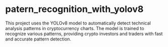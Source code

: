 # patern_recognition_with_yolov8
This project uses the YOLOv8 model to automatically detect technical analysis patterns in cryptocurrency charts. The model is trained to recognize various patterns, providing crypto investors and traders with fast and accurate pattern detection.
